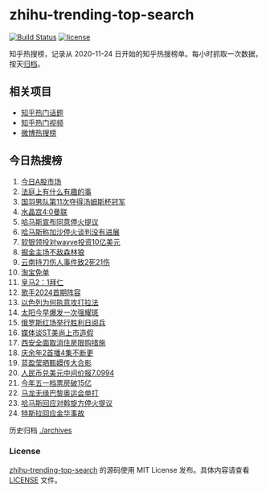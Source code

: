 # zhihu-trending-top-search

[![Build Status](https://github.com/justjavac/zhihu-trending-top-search/workflows/ci/badge.svg?branch=main)](https://github.com/justjavac/zhihu-trending-top-search/actions)
[![license](https://img.shields.io/github/license/justjavac/zhihu-trending-top-search)](https://github.com/justjavac/zhihu-trending-top-search/blob/main/LICENSE)

知乎热搜榜，记录从 2020-11-24 日开始的知乎热搜榜单。每小时抓取一次数据，按天[归档](./archives)。

## 相关项目

- [知乎热门话题](https://github.com/justjavac/zhihu-trending-hot-questions)
- [知乎热门视频](https://github.com/justjavac/zhihu-trending-hot-video)
- [微博热搜榜](https://github.com/justjavac/weibo-trending-hot-search)

## 今日热搜榜

<!-- BEGIN -->
<!-- 最后更新时间 Fri May 10 2024 15:11:46 GMT+0800 (China Standard Time) -->

1. [今日A股市场](https://www.zhihu.com/search?q=%E4%BB%8A%E6%97%A5A%E8%82%A1%E5%B8%82%E5%9C%BA)
1. [法庭上有什么有趣的事](https://www.zhihu.com/search?q=%E6%B3%95%E5%BA%AD%E4%B8%8A%E6%9C%89%E4%BB%80%E4%B9%88%E6%9C%89%E8%B6%A3%E7%9A%84%E4%BA%8B)
1. [国羽男队第11次夺得汤姆斯杯冠军](https://www.zhihu.com/search?q=%E5%9B%BD%E7%BE%BD%E7%94%B7%E9%98%9F%E7%AC%AC11%E6%AC%A1%E5%A4%BA%E5%BE%97%E6%B1%A4%E5%A7%86%E6%96%AF%E6%9D%AF%E5%86%A0%E5%86%9B)
1. [水晶宫4:0曼联](https://www.zhihu.com/search?q=%E6%B0%B4%E6%99%B6%E5%AE%AB4%3A0%E6%9B%BC%E8%81%94)
1. [哈马斯宣布同意停火提议](https://www.zhihu.com/search?q=%E5%93%88%E9%A9%AC%E6%96%AF%E5%AE%A3%E5%B8%83%E5%90%8C%E6%84%8F%E5%81%9C%E7%81%AB%E6%8F%90%E8%AE%AE)
1. [哈马斯称加沙停火谈判没有进展](https://www.zhihu.com/search?q=%E5%93%88%E9%A9%AC%E6%96%AF%E7%A7%B0%E5%8A%A0%E6%B2%99%E5%81%9C%E7%81%AB%E8%B0%88%E5%88%A4%E6%B2%A1%E6%9C%89%E8%BF%9B%E5%B1%95)
1. [软银领投对wayve投资10亿美元](https://www.zhihu.com/search?q=%E8%BD%AF%E9%93%B6%E9%A2%86%E6%8A%95%E5%AF%B9wayve%E6%8A%95%E8%B5%8410%E4%BA%BF%E7%BE%8E%E5%85%83)
1. [掘金主场不敌森林狼](https://www.zhihu.com/search?q=%E6%8E%98%E9%87%91%E4%B8%BB%E5%9C%BA%E4%B8%8D%E6%95%8C%E6%A3%AE%E6%9E%97%E7%8B%BC)
1. [云南持刀伤人事件致2死21伤](https://www.zhihu.com/search?q=%E4%BA%91%E5%8D%97%E6%8C%81%E5%88%80%E4%BC%A4%E4%BA%BA%E4%BA%8B%E4%BB%B6%E8%87%B42%E6%AD%BB21%E4%BC%A4)
1. [淘宝免单](https://www.zhihu.com/search?q=%E6%B7%98%E5%AE%9D%E5%85%8D%E5%8D%95)
1. [皇马2：1拜仁](https://www.zhihu.com/search?q=%E7%9A%87%E9%A9%AC2%EF%BC%9A1%E6%8B%9C%E4%BB%81)
1. [歌手2024首期阵容](https://www.zhihu.com/search?q=%E6%AD%8C%E6%89%8B2024%E9%A6%96%E6%9C%9F%E9%98%B5%E5%AE%B9)
1. [以色列为何执意攻打拉法](https://www.zhihu.com/search?q=%E4%BB%A5%E8%89%B2%E5%88%97%E4%B8%BA%E4%BD%95%E6%89%A7%E6%84%8F%E6%94%BB%E6%89%93%E6%8B%89%E6%B3%95)
1. [太阳今早爆发一次强耀斑](https://www.zhihu.com/search?q=%E5%A4%AA%E9%98%B3%E4%BB%8A%E6%97%A9%E7%88%86%E5%8F%91%E4%B8%80%E6%AC%A1%E5%BC%BA%E8%80%80%E6%96%91)
1. [俄罗斯红场举行胜利日阅兵](https://www.zhihu.com/search?q=%E4%BF%84%E7%BD%97%E6%96%AF%E7%BA%A2%E5%9C%BA%E4%B8%BE%E8%A1%8C%E8%83%9C%E5%88%A9%E6%97%A5%E9%98%85%E5%85%B5)
1. [媒体谈ST美尚上市造假](https://www.zhihu.com/search?q=%E5%AA%92%E4%BD%93%E8%B0%88ST%E7%BE%8E%E5%B0%9A%E4%B8%8A%E5%B8%82%E9%80%A0%E5%81%87)
1. [西安全面取消住房限购措施](https://www.zhihu.com/search?q=%E8%A5%BF%E5%AE%89%E5%85%A8%E9%9D%A2%E5%8F%96%E6%B6%88%E4%BD%8F%E6%88%BF%E9%99%90%E8%B4%AD%E6%8E%AA%E6%96%BD)
1. [庆余年2首播4集不断更](https://www.zhihu.com/search?q=%E5%BA%86%E4%BD%99%E5%B9%B42%E9%A6%96%E6%92%AD4%E9%9B%86%E4%B8%8D%E6%96%AD%E6%9B%B4)
1. [蓝盈莹晒甄嬛传大合影](https://www.zhihu.com/search?q=%E8%93%9D%E7%9B%88%E8%8E%B9%E6%99%92%E7%94%84%E5%AC%9B%E4%BC%A0%E5%A4%A7%E5%90%88%E5%BD%B1)
1. [人民币兑美元中间价报7.0994](https://www.zhihu.com/search?q=%E4%BA%BA%E6%B0%91%E5%B8%81%E5%85%91%E7%BE%8E%E5%85%83%E4%B8%AD%E9%97%B4%E4%BB%B7%E6%8A%A57.0994)
1. [今年五一档票房破15亿](https://www.zhihu.com/search?q=%E4%BB%8A%E5%B9%B4%E4%BA%94%E4%B8%80%E6%A1%A3%E7%A5%A8%E6%88%BF%E7%A0%B415%E4%BA%BF)
1. [马龙无缘巴黎奥运会单打](https://www.zhihu.com/search?q=%E9%A9%AC%E9%BE%99%E6%97%A0%E7%BC%98%E5%B7%B4%E9%BB%8E%E5%A5%A5%E8%BF%90%E4%BC%9A%E5%8D%95%E6%89%93)
1. [哈马斯回应对斡旋方停火提议](https://www.zhihu.com/search?q=%E5%93%88%E9%A9%AC%E6%96%AF%E5%9B%9E%E5%BA%94%E5%AF%B9%E6%96%A1%E6%97%8B%E6%96%B9%E5%81%9C%E7%81%AB%E6%8F%90%E8%AE%AE)
1. [特斯拉回应金华事故](https://www.zhihu.com/search?q=%E7%89%B9%E6%96%AF%E6%8B%89%E5%9B%9E%E5%BA%94%E9%87%91%E5%8D%8E%E4%BA%8B%E6%95%85)

<!-- END -->

历史归档 [./archives](./archives)

### License

[zhihu-trending-top-search](https://github.com/justjavac/zhihu-trending-top-search) 的源码使用 MIT License
发布。具体内容请查看 [LICENSE](./LICENSE) 文件。
